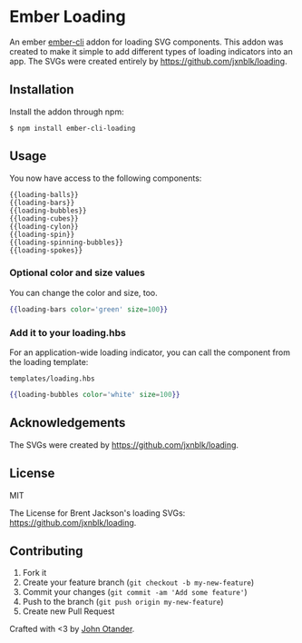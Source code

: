 # Ember Loading

An ember [ember-cli](http://ember-cli.com) addon for loading SVG components. This
addon was created to make it simple to add different types of loading indicators
into an app. The SVGs were created entirely by <https://github.com/jxnblk/loading>.

## Installation

Install the addon through npm:

```
$ npm install ember-cli-loading
```

## Usage

You now have access to the following components:

```
{{loading-balls}}
{{loading-bars}}
{{loading-bubbles}}
{{loading-cubes}}
{{loading-cylon}}
{{loading-spin}}
{{loading-spinning-bubbles}}
{{loading-spokes}}
```

### Optional color and size values

You can change the color and size, too.

```hbs
{{loading-bars color='green' size=100}}
```

### Add it to your loading.hbs

For an application-wide loading indicator, you can call the component from the loading
template:

`templates/loading.hbs`
```hbs
{{loading-bubbles color='white' size=100}}
```

## Acknowledgements

The SVGs were created by <https://github.com/jxnblk/loading>.

## License

MIT

The License for Brent Jackson's loading SVGs: <https://github.com/jxnblk/loading>.

## Contributing

1. Fork it
2. Create your feature branch (`git checkout -b my-new-feature`)
3. Commit your changes (`git commit -am 'Add some feature'`)
4. Push to the branch (`git push origin my-new-feature`)
5. Create new Pull Request

Crafted with <3 by [John Otander](http://johnotander.com).
